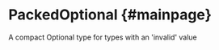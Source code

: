 # PackedOptional                             {#mainpage}

A compact Optional type for types with an 'invalid' value
